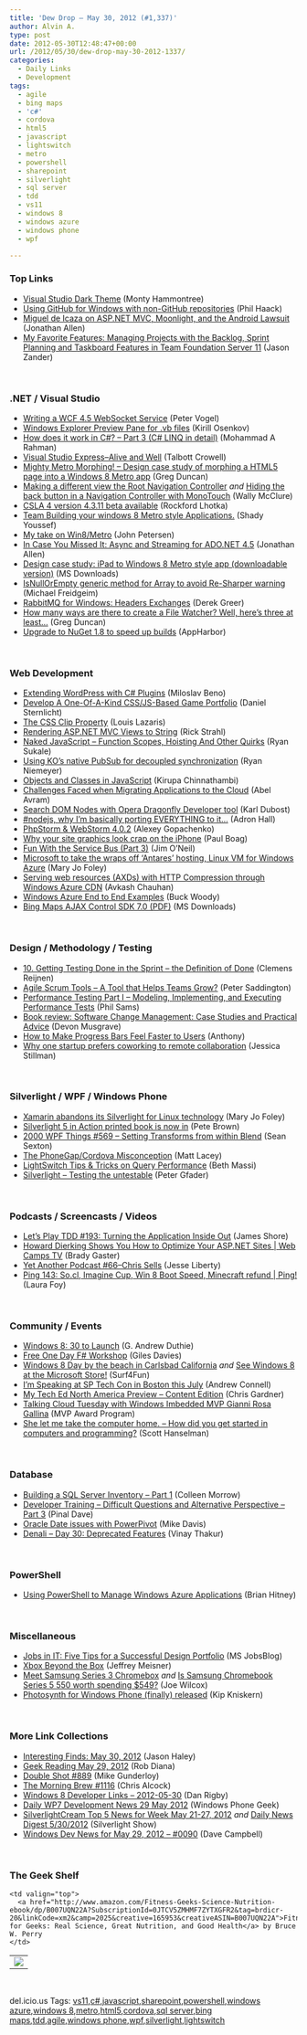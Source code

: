 ```yaml
---
title: 'Dew Drop – May 30, 2012 (#1,337)'
author: Alvin A.
type: post
date: 2012-05-30T12:48:47+00:00
url: /2012/05/30/dew-drop-may-30-2012-1337/
categories:
  - Daily Links
  - Development
tags:
  - agile
  - bing maps
  - 'c#'
  - cordova
  - html5
  - javascript
  - lightswitch
  - metro
  - powershell
  - sharepoint
  - silverlight
  - sql server
  - tdd
  - vs11
  - windows 8
  - windows azure
  - windows phone
  - wpf

---
```

### <a name="top"></a>Top Links

  * [Visual Studio Dark Theme][1] (Monty Hammontree)
  * [Using GitHub for Windows with non-GitHub repositories][2] (Phil Haack)
  * [Miguel de Icaza on ASP.NET MVC, Moonlight, and the Android Lawsuit][3] (Jonathan Allen)
  * [My Favorite Features: Managing Projects with the Backlog, Sprint Planning and Taskboard Features in Team Foundation Server 11][4] (Jason Zander)

&#160;

### <a name="dotnet"></a>.NET / Visual Studio

  * [Writing a WCF 4.5 WebSocket Service][5] (Peter Vogel)
  * [Windows Explorer Preview Pane for .vb files][6] (Kirill Osenkov)
  * [How does it work in C#? &#8211; Part 3 (C# LINQ in detail)][7] (Mohammad A Rahman)
  * <a href="http://talbottcrowell.wordpress.com/2012/05/29/visual-studio-expressalive-and-well/" target="_blank">Visual Studio Express–Alive and Well</a> (Talbott Crowell)
  * [Mighty Metro Morphing! &#8211; Design case study of morphing a HTML5 page into a Windows 8 Metro app][8] (Greg Duncan)
  * [Making a different view the Root Navigation Controller][9] _and_ [Hiding the back button in a Navigation Controller with MonoTouch][10] (Wally McClure)
  * [CSLA 4 version 4.3.11 beta available][11] (Rockford Lhotka)
  * [Team Building your windows 8 Metro style Applications.][12] (Shady Youssef)
  * [My take on Win8/Metro][13] (John Petersen)
  * [In Case You Missed It: Async and Streaming for ADO.NET 4.5][14] (Jonathan Allen)
  * [Design case study: iPad to Windows 8 Metro style app (downloadable version)][15] (MS Downloads)
  * [IsNullOrEmpty generic method for Array to avoid Re-Sharper warning][16] (Michael Freidgeim)
  * [RabbitMQ for Windows: Headers Exchanges][17] (Derek Greer)
  * [How many ways are there to create a File Watcher? Well, here&#8217;s three at least&#8230;][18] (Greg Duncan)
  * [Upgrade to NuGet 1.8 to speed up builds][19] (AppHarbor)

&#160;

### <a name="web"></a>Web Development

  * [Extending WordPress with C# Plugins][20] (Miloslav Beno)
  * [Develop A One-Of-A-Kind CSS/JS-Based Game Portfolio][21] (Daniel Sternlicht)
  * [The CSS Clip Property][22] (Louis Lazaris)
  * [Rendering ASP.NET MVC Views to String][23] (Rick Strahl)
  * [Naked JavaScript &#8211; Function Scopes, Hoisting And Other Quirks][24] (Ryan Sukale)
  * [Using KO&#8217;s native PubSub for decoupled synchronization][25] (Ryan Niemeyer)
  * [Objects and Classes in JavaScript][26] (Kirupa Chinnathambi)
  * [Challenges Faced when Migrating Applications to the Cloud][27] (Abel Avram)
  * [Search DOM Nodes with Opera Dragonfly Developer tool][28] (Karl Dubost)
  * [#nodejs, why I’m basically porting EVERYTHING to it…][29] (Adron Hall)
  * [PhpStorm & WebStorm 4.0.2][30] (Alexey Gopachenko)
  * [Why your site graphics look crap on the iPhone][31] (Paul Boag)
  * [Fun With the Service Bus (Part 3)][32] (Jim O&#8217;Neil)
  * [Microsoft to take the wraps off &#8216;Antares&#8217; hosting, Linux VM for Windows Azure][33] (Mary Jo Foley)
  * [Serving web resources (AXDs) with HTTP Compression through Windows Azure CDN][34] (Avkash Chauhan)
  * [Windows Azure End to End Examples][35] (Buck Woody)
  * [Bing Maps AJAX Control SDK 7.0 (PDF)][36] (MS Downloads)

&#160;

### <a name="design"></a>Design / Methodology / Testing

  * [10. Getting Testing Done in the Sprint – the Definition of Done][37] (Clemens Reijnen)
  * [Agile Scrum Tools – A Tool that Helps Teams Grow?][38] (Peter Saddington)
  * [Performance Testing Part I – Modeling, Implementing, and Executing Performance Tests][39] (Phil Sams)
  * [Book review: Software Change Management: Case Studies and Practical Advice][40] (Devon Musgrave)
  * [How to Make Progress Bars Feel Faster to Users][41] (Anthony)
  * <a href="http://gigaom.com/collaboration/why-one-startup-prefers-coworking-to-remote-collaboration/" target="_blank">Why one startup prefers coworking to remote collaboration</a> (Jessica Stillman)

&#160;

### <a name="silverlight"></a>Silverlight / WPF / Windows Phone

  * [Xamarin abandons its Silverlight for Linux technology][42] (Mary Jo Foley)
  * [Silverlight 5 in Action printed book is now in][43] (Pete Brown)
  * <a href="http://wpf.2000things.com/2012/05/30/569-setting-transforms-from-within-blend" target="_blank">2000 WPF Things #569 – Setting Transforms from within Blend</a> (Sean Sexton)
  * [The PhoneGap/Cordova Misconception][44] (Matt Lacey)
  * [LightSwitch Tips & Tricks on Query Performance][45] (Beth Massi)
  * <a href="http://feedproxy.google.com/~r/PeterGfader/~3/wMagOx0bb1Q/silverlight-testing-untestable.html" target="_blank">Silverlight &#8211; Testing the untestable</a> (Peter Gfader)

&#160;

### <a name="podcasts"></a>Podcasts / Screencasts / Videos

  * [Let&#8217;s Play TDD #193: Turning the Application Inside Out][46] (James Shore)
  * [Howard Dierking Shows You How to Optimize Your ASP.NET Sites | Web Camps TV][47] (Brady Gaster)
  * [Yet Another Podcast #66–Chris Sells][48] (Jesse Liberty)
  * [Ping 143: So.cl, Imagine Cup, Win 8 Boot Speed, Minecraft refund | Ping!][49] (Laura Foy)

&#160;

### <a name="events"></a>Community / Events

  * [Windows 8: 30 to Launch][50] (G. Andrew Duthie)
  * [Free One Day F# Workshop][51] (Giles Davies)
  * [Windows 8 Day by the beach in Carlsbad California][52] _and_ [See Windows 8 at the Microsoft Store!][53] (Surf4Fun)
  * [I’m Speaking at SP Tech Con in Boston this July][54] (Andrew Connell)
  * [My Tech Ed North America Preview &#8211; Content Edition][55] (Chris Gardner)
  * [Talking Cloud Tuesday with Windows Imbedded MVP Gianni Rosa Gallina][56] (MVP Award Program)
  * [She let me take the computer home. &#8211; How did you get started in computers and programming?][57] (Scott Hanselman)

&#160;

### <a name="sql"></a>Database

  * [Building a SQL Server Inventory – Part 1][58] (Colleen Morrow)
  * [Developer Training – Difficult Questions and Alternative Perspective – Part 3][59] (Pinal Dave)
  * [Oracle Date issues with PowerPivot][60] (Mike Davis)
  * <a href="http://www.sqlservercentral.com/blogs/vinaythakur/2012/05/30/denali-day-30-deprecated-features/" target="_blank">Denali – Day 30: Deprecated Features</a> (Vinay Thakur)

&#160;

### <a name="ps"></a>PowerShell

  * [Using PowerShell to Manage Windows Azure Applications][61] (Brian Hitney)

&#160;

### <a name="misc"></a>Miscellaneous

  * [Jobs in IT: Five Tips for a Successful Design Portfolio][62] (MS JobsBlog)
  * [Xbox Beyond the Box][63] (Jeffrey Meisner)
  * [Meet Samsung Series 3 Chromebox][64] _and_ [Is Samsung Chromebook Series 5 550 worth spending $549?][65] (Joe Wilcox)
  * [Photosynth for Windows Phone (finally) released][66] (Kip Kniskern)

&#160;

### <a name="links"></a>More Link Collections

  * [Interesting Finds: May 30, 2012][67] (Jason Haley)
  * [Geek Reading May 29, 2012][68] (Rob Diana)
  * [Double Shot #889][69] (Mike Gunderloy)
  * [The Morning Brew #1116][70] (Chris Alcock)
  * [Windows 8 Developer Links – 2012-05-30][71] (Dan Rigby)
  * [Daily WP7 Development News 29 May 2012][72] (Windows Phone Geek)
  * [SilverlightCream Top 5 News for Week May 21-27, 2012][73] _and_ [Daily News Digest 5/30/2012][74] (Silverlight Show)
  * [Windows Dev News for May 29, 2012 &#8211; #0090][75] (Dave Campbell)

&#160;

### <a name="shelf"></a>The Geek Shelf

<table border="0" cellspacing="0" cellpadding="0">
  <tr>
    <td>
      <img data-recalc-dims="1" decoding="async" src="https://i0.wp.com/ecx.images-amazon.com/images/I/51rwyuWZmHL._SL160_.jpg?w=660" />
    </td>
    
    <td valign="top">
      <a href="http://www.amazon.com/Fitness-Geeks-Science-Nutrition-ebook/dp/B007UQN22A?SubscriptionId=0JTCV5ZMHMF7ZYTXGFR2&tag=brdicr-20&linkCode=xm2&camp=2025&creative=165953&creativeASIN=B007UQN22A">Fitness for Geeks: Real Science, Great Nutrition, and Good Health</a> by Bruce W. Perry
    </td>
  </tr>
</table>

&#160;

<div style="padding-bottom: 0px; margin: 0px; padding-left: 0px; padding-right: 0px; display: inline; float: none; padding-top: 0px" id="scid:0767317B-992E-4b12-91E0-4F059A8CECA8:608522cf-2741-42e9-99ed-c9319512ca07" class="wlWriterEditableSmartContent">
  del.icio.us Tags: <a href="http://del.icio.us/popular/vs11" rel="tag">vs11</a>,<a href="http://del.icio.us/popular/c%23" rel="tag">c#</a>,<a href="http://del.icio.us/popular/javascript" rel="tag">javascript</a>,<a href="http://del.icio.us/popular/sharepoint" rel="tag">sharepoint</a>,<a href="http://del.icio.us/popular/powershell" rel="tag">powershell</a>,<a href="http://del.icio.us/popular/windows+azure" rel="tag">windows azure</a>,<a href="http://del.icio.us/popular/windows+8" rel="tag">windows 8</a>,<a href="http://del.icio.us/popular/metro" rel="tag">metro</a>,<a href="http://del.icio.us/popular/html5" rel="tag">html5</a>,<a href="http://del.icio.us/popular/cordova" rel="tag">cordova</a>,<a href="http://del.icio.us/popular/sql+server" rel="tag">sql server</a>,<a href="http://del.icio.us/popular/bing+maps" rel="tag">bing maps</a>,<a href="http://del.icio.us/popular/tdd" rel="tag">tdd</a>,<a href="http://del.icio.us/popular/agile" rel="tag">agile</a>,<a href="http://del.icio.us/popular/windows+phone" rel="tag">windows phone</a>,<a href="http://del.icio.us/popular/wpf" rel="tag">wpf</a>,<a href="http://del.icio.us/popular/silverlight" rel="tag">silverlight</a>,<a href="http://del.icio.us/popular/lightswitch" rel="tag">lightswitch</a>
</div>

 [1]: http://blogs.msdn.com/b/visualstudio/archive/2012/05/29/visual-studio-dark-theme.aspx
 [2]: http://feeds.haacked.com/~r/haacked/~3/YFMOxtBJwbw/using-github-for-windows-with-non-github-repositories.aspx
 [3]: http://www.infoq.com/news/2012/05/Miguel-Moonlight
 [4]: http://blogs.msdn.com/b/jasonz/archive/2012/05/29/my-favorite-features-managing-projects-with-the-backlog-sprint-planning-and-taskboard-features-in-team-foundation-server-11.aspx
 [5]: http://visualstudiomagazine.com/articles/2012/05/29/writing-a-wcf-websocket-service.aspx
 [6]: http://blogs.msdn.com/b/kirillosenkov/archive/2012/05/29/windows-explorer-preview-pane-for-vb-files.aspx
 [7]: http://www.codeproject.com/Articles/383749/How-does-it-work-in-Csharp-Part-3-Csharp-LINQ-in-d
 [8]: http://coolthingoftheday.blogspot.com/2012/05/mighty-metro-morphing-design-case-study.html
 [9]: http://morewally.com/cs/blogs/wallym/archive/2012/05/29/making-a-different-view-the-root-navigation-controller.aspx
 [10]: http://morewally.com/cs/blogs/wallym/archive/2012/05/29/hiding-the-back-button-in-a-navigation-controller-with-monotouch.aspx
 [11]: http://www.lhotka.net/weblog/CSLA4Version4311BetaAvailable.aspx
 [12]: http://blogs.msdn.com/b/visualstudioalm/archive/2012/05/29/team-building-your-windows-8-metro-style-applications.aspx
 [13]: http://feedproxy.google.com/~r/CodeBetter/~3/jPelWaICbMY/
 [14]: http://www.infoq.com/news/2012/05/ADO-Async
 [15]: http://www.microsoft.com/en-us/download/details.aspx?id=29903&WT.mc_id=rss_alldownloads_all
 [16]: http://geekswithblogs.net/mnf/archive/2012/05/29/isnullorempty-generic-method-for-array-to-avoid-re-sharper-warning.aspx
 [17]: http://feedproxy.google.com/~r/LosTechies/~3/4pnFJtQMDhc/
 [18]: http://coolthingoftheday.blogspot.com/2012/05/how-many-ways-are-there-to-create-file.html
 [19]: http://blog.appharbor.com/2012/05/29/upgrade-to-nuget-1-8-to-speed-up-builds
 [20]: http://www.codeproject.com/Articles/394066/Extending-WordPress-with-Csharp-Plugins
 [21]: http://coding.smashingmagazine.com/2012/05/28/develop-a-one-of-a-kind-cssjs-based-game-portfolio/
 [22]: http://www.impressivewebs.com/css-clip-property/
 [23]: http://feedproxy.google.com/~r/RickStrahl/~3/zaKN2N8P-F8/Rendering-ASPNET-MVC-Views-to-String
 [24]: http://feeds.dzone.com/~r/zones/css/~3/TcRd43QWD1s/naked-javascript-function-1
 [25]: http://feedproxy.google.com/~r/KnockMeOut/~3/W0io-PfH9x8/using-ko-native-pubsub.html
 [26]: http://www.kirupa.com/html5/objects_classes_javascript.htm
 [27]: http://www.infoq.com/news/2012/05/Challenges-Migrating-to-Cloud
 [28]: http://my.opera.com/ODIN/blog/show.dml/49253572
 [29]: http://feedproxy.google.com/~r/CloudAve/~3/nabiyk3wBdc/
 [30]: http://feedproxy.google.com/~r/jetbrains_webIde/~3/-siIVrtDxgw/
 [31]: http://boagworld.com/design/why-your-site-graphics-look-crap-on-the-iphone/
 [32]: http://blogs.msdn.com/b/jimoneil/archive/2012/05/29/fun-with-the-service-bus-part-3.aspx
 [33]: http://www.zdnet.com/blog/microsoft/microsoft-to-take-the-wraps-off-antares-hosting-linux-vm-for-windows-azure/12799
 [34]: http://feedproxy.google.com/~r/AvkashChauhansBlog/~3/hJAkENLZMHU/serving-web-resources-axds-with-http-compression-through-windows-azure-cdn.aspx
 [35]: http://blogs.msdn.com/b/buckwoody/archive/2012/05/29/windows-azure-end-to-end-examples.aspx
 [36]: http://www.microsoft.com/en-us/download/details.aspx?id=22001&WT.mc_id=rss_alldownloads_all
 [37]: http://feedproxy.google.com/~r/clemensreijnen/qzrF/~3/nJadIbLgapE/post.aspx
 [38]: http://feedproxy.google.com/~r/agilescout/~3/gRHZR7H9BDU/
 [39]: http://www.telerik.com/automated-testing-tools/blog/12-05-29/Performance-Testing-Part-I-%E2%80%93-Modeling-Implementing-and-Executing-Performance-Tests.aspx
 [40]: http://blogs.msdn.com/b/microsoft_press/archive/2012/05/30/book-review-software-change-management-case-studies-and-practical-advice.aspx
 [41]: http://feedproxy.google.com/~r/uxmovement/~3/UCSv9Fhw9-Y/
 [42]: http://www.zdnet.com/blog/microsoft/xamarin-abandons-its-silverlight-for-linux-technology/12797
 [43]: http://feedproxy.google.com/~r/PeteBrown/~3/DYA-NmctbXg/silverlight-5-in-action-printed-book-is-now-in
 [44]: http://mobile.dzone.com/articles/phonegapcordova-misconception
 [45]: http://blogs.msdn.com/b/bethmassi/archive/2012/05/29/lightswitch-tips-amp-tricks-on-query-performance.aspx
 [46]: http://jamesshore.com/Blog/Lets-Play/Episode-193.html
 [47]: http://channel9.msdn.com/Shows/Web+Camps+TV/Howard-Dierking-Shows-You-How-to-Optimize-Your-ASPNET-Sites
 [48]: http://feedproxy.google.com/~r/JesseLiberty-SilverlightGeek/~3/r5lcfS6VyWY/
 [49]: http://channel9.msdn.com/Shows/PingShow/Ping-143-Socl-Imagine-Cup-Win-8-Boot-Speed-Minecraft-refund
 [50]: http://feeds.devhammer.net/~r/devhammer/~3/2W0aCyGYCzQ/windows-8-30-to-launch
 [51]: http://blogs.msdn.com/b/visualstudiouk/archive/2012/05/29/free-one-day-f-workshop.aspx
 [52]: http://feedproxy.google.com/~r/BuildingGamesBasedOnSilverlightAndExpressions/~3/sGIBvijzjCY/windows-8-day-by-the-beach-in-carlsbad-california.aspx
 [53]: http://feedproxy.google.com/~r/BuildingGamesBasedOnSilverlightAndExpressions/~3/R45SORQKGok/see-windows-8-at-the-microsoft-store.aspx
 [54]: http://feedproxy.google.com/~r/AndrewConnell/~3/qTpIQYKWHdk/irsquom-speaking-at-sp-tech-con-in-boston-this-july.aspx
 [55]: http://geekswithblogs.net/freestylecoding/archive/2012/05/29/my-tech-ed-north-america-preview---content-edition.aspx
 [56]: http://blogs.msdn.com/b/mvpawardprogram/archive/2012/05/29/talking-cloud-tuesday-with-windows-imbedded-mvp-gianni-rosa-gallina.aspx
 [57]: http://feedproxy.google.com/~r/ScottHanselman/~3/qz2p3F-feRA/SheLetMeTakeTheComputerHomeHowDidYouGetStartedInComputersAndProgramming.aspx
 [58]: http://www.sqlservercentral.com/blogs/cleveland-dba/2012/05/29/building-a-sql-server-inventory-part-1/
 [59]: http://blog.sqlauthority.com/2012/05/30/developer-training-difficult-questions-and-alternative-perspective-part-3/
 [60]: http://feedproxy.google.com/~r/sqlserverpedia/~3/ZKU8aPVkAhI/
 [61]: http://feedproxy.google.com/~r/structuretoobig/~3/SEIYPLukUwI/post.aspx
 [62]: http://feeds.microsoftjobsblog.com/~r/MicrosoftJobsBlog/~3/8pzA9sX4UnE/portfolio-tips
 [63]: http://blogs.technet.com/b/microsoft_blog/archive/2012/05/29/xbox-beyond-the-box.aspx
 [64]: http://feeds.betanews.com/~r/bn/~3/F5LzXdv7lD4/
 [65]: http://feeds.betanews.com/~r/bn/~3/SZskvisPMNE/
 [66]: http://feedproxy.google.com/~r/liveside/~3/3W5iIQE3Z0A/
 [67]: http://jasonhaley.com/blog/post.aspx?id=d4d89acd-b76b-4b68-bd02-55387657db65
 [68]: http://feedproxy.google.com/~r/RegularGeek/~3/1XJaW4kO4fk/
 [69]: http://afreshcup.com/home/2012/5/30/double-shot-889.html
 [70]: http://feedproxy.google.com/~r/ReflectivePerspective/~3/QTCSMHQcOaQ/
 [71]: http://danrigby.com/2012/05/29/windows-8-developer-links-2012-05-30/
 [72]: http://feedproxy.google.com/~r/Windowsphonegeek/~3/1GC9x4dOag0/daily-wp7-development-news-29-may-2012
 [73]: http://feedproxy.google.com/~r/silverlightshow/~3/NnNXIbmLJqc/SilverlightCream-Top-5-News-for-Week-May-21-27-2012.aspx
 [74]: http://feedproxy.google.com/~r/silverlightshow/~3/7uIyJb3hk9E/Daily-News-Digest-5-30-2012.aspx
 [75]: http://www.windowsdevnews.com/Blogs.aspx?ID=132